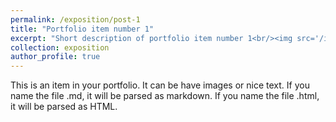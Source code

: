 ```yaml
---
permalink: /exposition/post-1
title: "Portfolio item number 1"
excerpt: "Short description of portfolio item number 1<br/><img src='/images/500x300.png'>"
collection: exposition
author_profile: true
---
```


This is an item in your portfolio. It can be have images or nice text. If you name the file .md, it will be parsed as markdown. If you name the file .html, it will be parsed as HTML. 
